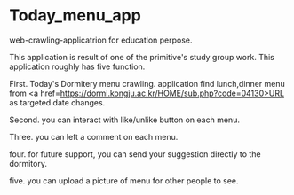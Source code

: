 # Today_menu_app
web-crawling-applicatrion for education perpose.

This application is result of one of the primitive's study group work.
This application roughly has five function.

First. Today's Dormitery menu crawling.
    application find lunch,dinner menu from <a href=https://dormi.kongju.ac.kr/HOME/sub.php?code=04130>URL</a> as targeted date changes.
    
Second. you can interact with like/unlike button on each menu.

Three. you can left a comment on each menu.

four. for future support, you can send your suggestion directly to the dormitory.

five. you can upload a picture of menu for other people to see.
